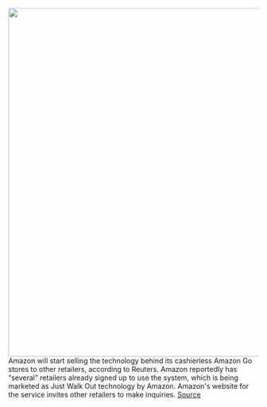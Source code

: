<img src='https://cdn.vox-cdn.com/thumbor/0QoCiQLO3lZ1pQrnFMrr3SddcW0=/0x0:2040x1360/1200x800/filters:focal(761x492:1087x818)/cdn.vox-cdn.com/uploads/chorus_image/image/66466223/vpavic_181024_3050_0060.0.jpg' width='700px' /><br/>
Amazon will start selling the technology behind its cashierless Amazon Go stores to other retailers, according to Reuters. Amazon reportedly has “several” retailers already signed up to use the system, which is being marketed as Just Walk Out technology by Amazon. Amazon's website for the service invites other retailers to make inquiries.
<a href='https://www.theverge.com/2020/3/9/21171230/amazon-just-walk-out-technology-cashierless-go-stores-third-party-retailers'> Source <a/>